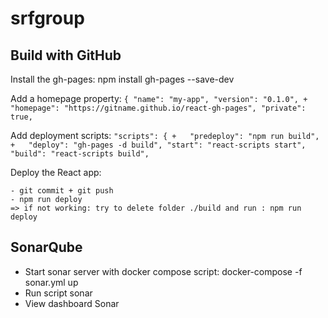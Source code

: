 # srfgroup

## Build with GitHub

Install the gh-pages: npm install gh-pages --save-dev

Add a homepage property: `{
                           "name": "my-app",
                           "version": "0.1.0",
                         + "homepage": "https://gitname.github.io/react-gh-pages",
                           "private": true,`
   

Add deployment scripts: `"scripts": {
                        +   "predeploy": "npm run build",
                        +   "deploy": "gh-pages -d build",
                            "start": "react-scripts start",
                            "build": "react-scripts build",`
                            
Deploy the React app: 

    - git commit + git push
    - npm run deploy
    => if not working: try to delete folder ./build and run : npm run deploy
    
    
## SonarQube
- Start sonar server with docker compose script: docker-compose -f sonar.yml up
- Run script sonar
- View dashboard Sonar